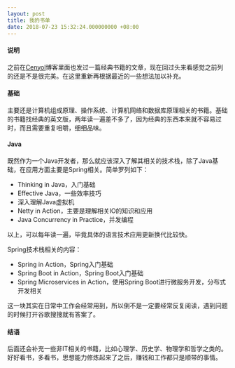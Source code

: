 ```yaml
---
layout: post
title: 我的书单
date: 2018-07-23 15:32:24.000000000 +08:00
---
```


#### 说明

之前在[Cenyol](https://cenyol.com/classic/)博客里面也发过一篇经典书籍的文章，现在回过头来看感觉之前列的还是不是很完美。在这里重新再根据最近的一些想法加以补充。

#### 基础

主要还是计算机组成原理、操作系统、计算机网络和数据库原理相关的书籍。基础的书籍找经典的英文版，两年读一遍差不多了，因为经典的东西本来就不容易过时，而且需要重复咀嚼，细细品味。

#### Java

既然作为一个Java开发者，那么就应该深入了解其相关的技术栈，除了Java基础，在应用方面主要是Spring相关。简单罗列如下：
- Thinking in Java，入门基础
- Effective Java，一些效率技巧
- 深入理解Java虚拟机
- Netty in Action，主要是理解相关IO的知识和应用
- Java Concurrency in Practice，并发编程

以上，可以每年读一遍，毕竟具体的语言技术应用更新换代比较快。

Spring技术栈相关的内容：
- Spring in Action，Spring入门基础
- Spring Boot in Action，Spring Boot入门基础
- Spring Microservices in Action，使用Spring Boot进行微服务开发，分布式开发相关

这一块其实在日常中工作会经常用到，所以倒不是一定要经常反复阅读，遇到问题的时候打开谷歌搜搜就有答案了。

#### 结语

后面还会补充一些非IT相关的书籍，比如心理学、历史学、物理学和哲学之类的。好好看书，多看书，思想能力修炼起来了之后，赚钱和工作都只是顺带的事情。